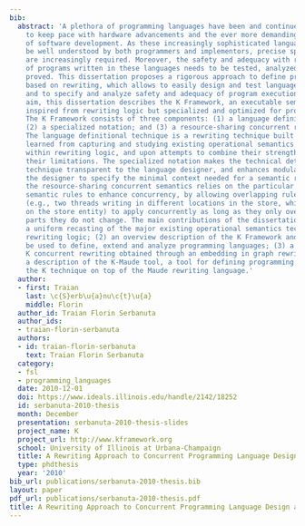 ```yaml
---
bib:
  abstract: 'A plethora of programming languages have been and continue to be developed
    to keep pace with hardware advancements and the ever more demanding requirements
    of software development. As these increasingly sophisticated languages need to
    be well understood by both programmers and implementors, precise specifications
    are increasingly required. Moreover, the safety and adequacy with respect to requirements
    of programs written in these languages needs to be tested, analyzed, and, if possible,
    proved. This dissertation proposes a rigorous approach to define programming languages
    based on rewriting, which allows to easily design and test language extensions,
    and to specify and analyze safety and adequacy of program executions. To this
    aim, this dissertation describes the K Framework, an executable semantic framework
    inspired from rewriting logic but specialized and optimized for programming languages.
    The K Framework consists of three components: (1) a language definitional technique;
    (2) a specialized notation; and (3) a resource-sharing concurrent rewriting semantics.
    The language definitional technique is a rewriting technique built upon the lessons
    learned from capturing and studying existing operational semantics frameworks
    within rewriting logic, and upon attempts to combine their strengths while avoiding
    their limitations. The specialized notation makes the technical details of the
    technique transparent to the language designer, and enhances modularity, by allowing
    the designer to specify the minimal context needed for a semantic rule. Finally,
    the resource-sharing concurrent semantics relies on the particular form of the
    semantic rules to enhance concurrency, by allowing overlapping rule instances
    (e.g., two threads writing in different locations in the store, which overlap
    on the store entity) to apply concurrently as long as they only overlap on the
    parts they do not change. The main contributions of the dissertation are: (1)
    a uniform recasting of the major existing operational semantics techniques within
    rewriting logic; (2) an overview description of the K Framework and how it can
    be used to define, extend and analyze programming languages; (3) a semantics for
    K concurrent rewriting obtained through an embedding in graph rewriting; and (4)
    a description of the K-Maude tool, a tool for defining programming languages using
    the K technique on top of the Maude rewriting language.'
  author:
  - first: Traian
    last: \c{S}erb\u{a}nu\c{t}\u{a}
    middle: Florin
  author_id: Traian Florin Serbanuta
  author_ids:
  - traian-florin-serbanuta
  authors:
  - id: traian-florin-serbanuta
    text: Traian Florin Serbanuta
  category:
  - fsl
  - programming_languages
  date: 2010-12-01
  doi: https://www.ideals.illinois.edu/handle/2142/18252
  id: serbanuta-2010-thesis
  month: December
  presentation: serbanuta-2010-thesis-slides
  project_name: K
  project_url: http://www.kframework.org
  school: University of Illinois at Urbana-Champaign
  title: A Rewriting Approach to Concurrent Programming Language Design and Semantics
  type: phdthesis
  year: '2010'
bib_url: publications/serbanuta-2010-thesis.bib
layout: paper
pdf_url: publications/serbanuta-2010-thesis.pdf
title: A Rewriting Approach to Concurrent Programming Language Design and Semantics
---
```


